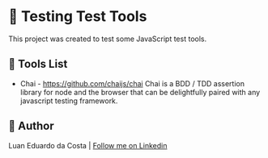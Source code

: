 # :test_tube: Testing Test Tools

This project was created to test some JavaScript test tools.

## :toolbox: Tools List

- Chai - https://github.com/chaijs/chai
  Chai is a BDD / TDD assertion library for node and the browser that can be delightfully paired with any javascript testing framework.

## :man: Author

Luan Eduardo da Costa | [Follow me on Linkedin](https://www.linkedin.com/in/luaneducosta)
